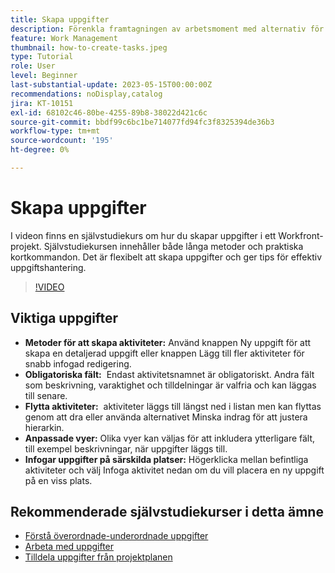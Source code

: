 ```yaml
---
title: Skapa uppgifter
description: Förenkla framtagningen av arbetsmoment med alternativ för detaljerad eller intern redigering, flexibel omplacering, anpassade vyer för ytterligare fält och specifik placering, som t.ex. "Infoga uppgift nedan" i Workfront.
feature: Work Management
thumbnail: how-to-create-tasks.jpeg
type: Tutorial
role: User
level: Beginner
last-substantial-update: 2023-05-15T00:00:00Z
recommendations: noDisplay,catalog
jira: KT-10151
exl-id: 68102c46-80be-4255-89b8-38022d421c6c
source-git-commit: bbdf99c6bc1be714077fd94fc3f8325394de36b3
workflow-type: tm+mt
source-wordcount: '195'
ht-degree: 0%

---
```


# Skapa uppgifter

I videon finns en självstudiekurs om hur du skapar uppgifter i ett Workfront-projekt. Självstudiekursen innehåller både långa metoder och praktiska kortkommandon. Det är flexibelt att skapa uppgifter och ger tips för effektiv uppgiftshantering.


>[!VIDEO](https://video.tv.adobe.com/v/3419372/?quality=12&learn=on&enablevpops=1)

## Viktiga uppgifter

* **Metoder för att skapa aktiviteter:** Använd knappen Ny uppgift för att skapa en detaljerad uppgift eller knappen Lägg till fler aktiviteter för snabb infogad redigering.
* **Obligatoriska fält:** &#x200B; Endast aktivitetsnamnet är obligatoriskt. Andra fält som beskrivning, varaktighet och tilldelningar är valfria och kan läggas till senare. &#x200B;
* **Flytta aktiviteter:** &#x200B; aktiviteter läggs till längst ned i listan men kan flyttas genom att dra eller använda alternativet Minska indrag för att justera hierarkin.
* **Anpassade vyer:** Olika vyer kan väljas för att inkludera ytterligare fält, till exempel beskrivningar, när uppgifter läggs till. &#x200B;
* **Infogar uppgifter på särskilda platser:** &#x200B; Högerklicka mellan befintliga aktiviteter och välj Infoga aktivitet nedan om du vill placera en ny uppgift på en viss plats.


## Rekommenderade självstudiekurser i detta ämne

* [Förstå överordnade-underordnade uppgifter](/help/manage-work/tasks/understand-parent-child-tasks.md)
* [Arbeta med uppgifter](/help/manage-work/tasks/work-with-tasks.md)
* [Tilldela uppgifter från projektplanen](/help/manage-work/tasks/assign-tasks-from-the-project-plan.md)
